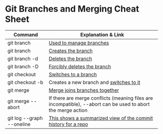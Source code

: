 # Git Branches and Merging Cheat Sheet

| Command | Explanation & Link |
|---|---|
| git branch | [Used to manage branches](https://git-scm.com/docs/git-branch) |
| git branch <name>  | [Creates the branch](https://git-scm.com/book/en/v2/Git-Branching-Basic-Branching-and-Merging) |
| git branch -d <name> | [Deletes the branch](https://git-scm.com/docs/git-branch#Documentation/git-branch.txt--D) |
| git branch -D <name> | [Forcibly deletes the branch](https://git-scm.com/docs/git-branch#Documentation/git-branch.txt--D) |
| git checkout <branch>  | [Switches to a branch](https://git-scm.com/docs/git-checkout) |
| git checkout -b <branch> | Creates a new branch and [switches to it](https://git-scm.com/docs/git-checkout#Documentation/git-checkout.txt--bltnewbranchgt) |
| git merge <branch>  | [Merge joins branches together](https://git-scm.com/docs/git-merge)  |
| git merge --abort | If there are merge conflicts (meaning files are incompatible), --abort can be used to abort the merge action |
| git log --graph --oneline | [This shows a summarized view of the commit history for a repo](https://git-scm.com/book/en/v2/Git-Basics-Viewing-the-Commit-History) |